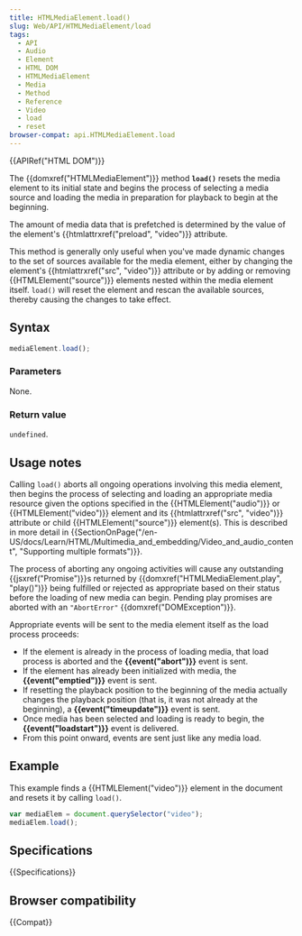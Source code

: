 ```yaml
---
title: HTMLMediaElement.load()
slug: Web/API/HTMLMediaElement/load
tags:
  - API
  - Audio
  - Element
  - HTML DOM
  - HTMLMediaElement
  - Media
  - Method
  - Reference
  - Video
  - load
  - reset
browser-compat: api.HTMLMediaElement.load
---
```

{{APIRef("HTML DOM")}}

The {{domxref("HTMLMediaElement")}} method
**`load()`** resets the media element to its initial state and
begins the process of selecting a media source and loading the media in preparation
for playback to begin at the beginning.

The amount of media data that is
prefetched is determined by the value of the element's {{htmlattrxref("preload",
  "video")}} attribute.

This method is generally only useful when you've made dynamic changes to the set of
sources available for the media element, either by changing the element's
{{htmlattrxref("src", "video")}} attribute or by adding or removing
{{HTMLElement("source")}} elements nested within the media element itself.
`load()` will reset the element and rescan the available sources, thereby
causing the changes to take effect.

## Syntax

```js
mediaElement.load();
```

### Parameters

None.

### Return value

`undefined`.

## Usage notes

Calling `load()` aborts all ongoing operations involving this media element,
then begins the process of selecting and loading an appropriate media resource given the
options specified in the {{HTMLElement("audio")}} or {{HTMLElement("video")}} element
and its {{htmlattrxref("src", "video")}} attribute or child {{HTMLElement("source")}}
element(s). This is described in more detail in
{{SectionOnPage("/en-US/docs/Learn/HTML/Multimedia_and_embedding/Video_and_audio_content",
  "Supporting multiple formats")}}.

The process of aborting any ongoing activities will cause any outstanding
{{jsxref("Promise")}}s returned by {{domxref("HTMLMediaElement.play", "play()")}} being
fulfilled or rejected as appropriate based on their status before the loading of new
media can begin. Pending play promises are aborted with an `"AbortError"`
{{domxref("DOMException")}}.

Appropriate events will be sent to the media element itself as the load process
proceeds:

- If the element is already in the process of loading media, that load process is
  aborted and the **{{event("abort")}}** event is sent.
- If the element has already been initialized with media, the
  **{{event("emptied")}}** event is sent.
- If resetting the playback position to the beginning of the media actually changes
  the playback position (that is, it was not already at the beginning), a
  **{{event("timeupdate")}}** event is sent.
- Once media has been selected and loading is ready to begin, the
  **{{event("loadstart")}}** event is delivered.
- From this point onward, events are sent just like any media load.

## Example

This example finds a {{HTMLElement("video")}} element in the document and resets it by
calling `load()`.

```js
var mediaElem = document.querySelector("video");
mediaElem.load();
```

## Specifications

{{Specifications}}

## Browser compatibility

{{Compat}}

